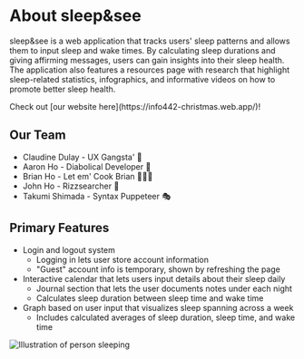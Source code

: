 # About sleep&see
<p>sleep&see is a web application that tracks users' sleep patterns and allows them to input sleep and wake times. By calculating sleep durations and giving affirming messages, users can gain insights into their sleep health. The application also features a resources page with research that highlight sleep-related statistics, infographics, and  informative videos on how to promote better sleep health.</p>
<p>Check out [our website here](https://info442-christmas.web.app/)!</p>

## Our Team
* Claudine Dulay - UX Gangsta' 🤙
* Aaron Ho - Diabolical Developer 🐐
* Brian Ho - Let em' Cook Brian 🧑🏻‍🍳
* John Ho -  Rizzsearcher 📝
* Takumi Shimada - Syntax Puppeteer 🎭

## Primary Features
* Login and logout system
    - Logging in lets user store account information
    - "Guest" account info is temporary, shown by refreshing the page
* Interactive calendar that lets users input details about their sleep daily
    - Journal section that lets the user documents notes under each night
    - Calculates sleep duration between sleep time and wake time
* Graph based on user input that visualizes sleep spanning across a week
    - Includes calculated averages of sleep duration, sleep time, and wake time
<p>

![Illustration of person sleeping](https://github.com/UW-INFO442-WI23/christmas/blob/test/src/img/info-page2-image.png?raw=true)